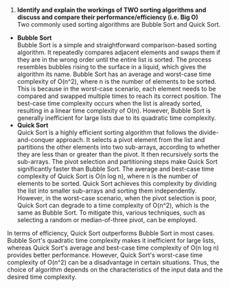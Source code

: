 1. **Identify and explain the workings of TWO sorting algorithms and discuss and compare their performance/efficiency (i.e. Big O)**  
Two commonly used sorting algorithms are Bubble Sort and Quick Sort.  
- **Bubble Sort**  
Bubble Sort is a simple and straightforward comparison-based sorting algorithm. It repeatedly compares adjacent elements and swaps them if they are in the wrong order until the entire list is sorted. The process resembles bubbles rising to the surface in a liquid, which gives the algorithm its name.
Bubble Sort has an average and worst-case time complexity of O(n^2), where n is the number of elements to be sorted. This is because in the worst-case scenario, each element needs to be compared and swapped multiple times to reach its correct position. The best-case time complexity occurs when the list is already sorted, resulting in a linear time complexity of O(n). However, Bubble Sort is generally inefficient for large lists due to its quadratic time complexity.  
- **Quick Sort**  
Quick Sort is a highly efficient sorting algorithm that follows the divide-and-conquer approach. It selects a pivot element from the list and partitions the other elements into two sub-arrays, according to whether they are less than or greater than the pivot. It then recursively sorts the sub-arrays. The pivot selection and partitioning steps make Quick Sort significantly faster than Bubble Sort.
The average and best-case time complexity of Quick Sort is O(n log n), where n is the number of elements to be sorted. Quick Sort achieves this complexity by dividing the list into smaller sub-arrays and sorting them independently. However, in the worst-case scenario, when the pivot selection is poor, Quick Sort can degrade to a time complexity of O(n^2), which is the same as Bubble Sort. To mitigate this, various techniques, such as selecting a random or median-of-three pivot, can be employed.

In terms of efficiency, Quick Sort outperforms Bubble Sort in most cases. Bubble Sort's quadratic time complexity makes it inefficient for large lists, whereas Quick Sort's average and best-case time complexity of O(n log n) provides better performance. However, Quick Sort's worst-case time complexity of O(n^2) can be a disadvantage in certain situations. Thus, the choice of algorithm depends on the characteristics of the input data and the desired time complexity.